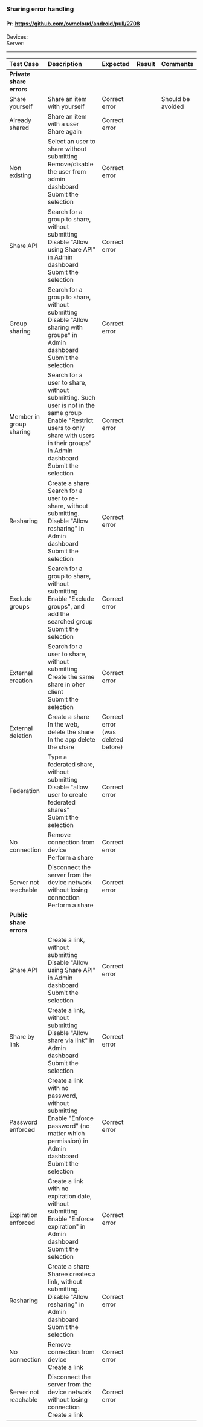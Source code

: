 ###  Sharing error handling

#### Pr: https://github.com/owncloud/android/pull/2708

Devices: <br>
Server: 

---

 
| Test Case | Description | Expected | Result | Comments  
| :-------- | :---------- | :------- | :----: | :---------- 
|**Private share errors**||||||
| Share yourself | Share an item with yourself | Correct error |  | Should be avoided |  |
| Already shared | Share an item with a user<br>Share again | Correct error |  |  |  |
| Non existing | Select an user to share without submitting<br> Remove/disable the user from admin dashboard<br>Submit the selection | Correct error |  |  |  |
| Share API | Search for a group to share, without submitting<br>Disable "Allow using Share API" in Admin dashboard<br>Submit the selection | Correct error |  |  |  |
| Group sharing | Search for a group to share, without submitting<br>Disable "Allow sharing with groups" in Admin dashboard<br>Submit the selection | Correct error |  |  |  |
| Member in group sharing | Search for a user to share, without submitting. Such user is not in the same group<br>Enable "Restrict users to only share with users in their groups" in Admin dashboard<br>Submit the selection | Correct error |  |  |  |
| Resharing | Create a share<br>Search for a user to re-share, without submitting. <br>Disable "Allow resharing" in Admin dashboard<br>Submit the selection | Correct error |  |  |  |
| Exclude groups | Search for a group to share, without submitting<br>Enable "Exclude groups", and add the searched group<br>Submit the selection| Correct error |  |  |  |
| External creation | Search for a user to share, without submitting<br>Create the same share in oher client<br>Submit the selection| Correct error |  |  |  |
| External deletion | Create a share<br>In the web, delete the share<br>In the app delete the share| Correct error (was deleted before) |  |  |  |
| Federation | Type a federated share, without submitting<br>Disable "allow user to create federated shares"<br>Submit the selection| Correct error |  |  |  |
| No connection | Remove connection from device<br>Perform a share | Correct error |  |  |  |
| Server not reachable | Disconnect the server from the device network without losing connection<br>Perform a share | Correct error |  |  |  |
|**Public share errors**||||||
| Share API | Create a link, without submitting<br>Disable "Allow using Share API" in Admin dashboard<br>Submit the selection | Correct error |  |  |  |
| Share by link | Create a link, without submitting<br>Disable "Allow share via link" in Admin dashboard<br>Submit the selection | Correct error |  |  |  |
| Password enforced | Create a link with no password, without submitting<br>Enable "Enforce password" (no matter which permission) in Admin dashboard<br>Submit the selection | Correct error |  |  |  |
| Expiration enforced | Create a link with no expiration date, without submitting<br>Enable "Enforce expiration"  in Admin dashboard<br>Submit the selection | Correct error |  |  |  |
| Resharing | Create a share<br>Sharee creates a link, without submitting. <br>Disable "Allow resharing" in Admin dashboard<br>Submit the selection | Correct error |  |  |  |
| No connection | Remove connection from device<br>Create a link| Correct error |  |  |  |
| Server not reachable | Disconnect the server from the device network without losing connection<br>Create a link | Correct error |  |  |  |